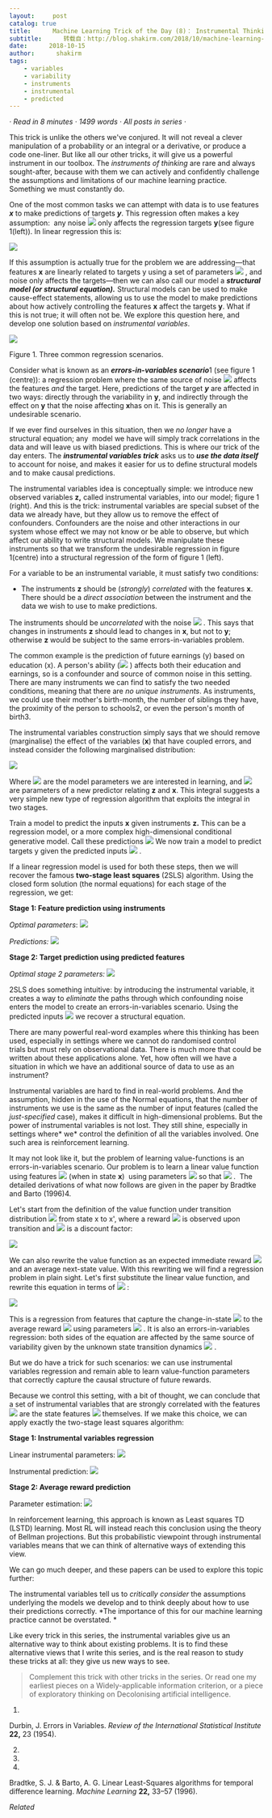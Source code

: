 ```yaml
---
layout:     post
catalog: true
title:      Machine Learning Trick of the Day (8)： Instrumental Thinking
subtitle:      转载自：http://blog.shakirm.com/2018/10/machine-learning-trick-of-the-day-8-instrumental-thinking/
date:      2018-10-15
author:      shakirm
tags:
    - variables
    - variability
    - instruments
    - instrumental
    - predicted
---
```


*· Read in 8 minutes · 1499 words · All posts in series ·*

This trick is unlike the others we've conjured. It will not reveal a clever manipulation of a probability or an integral or a derivative, or produce a code one-liner. But like all our other tricks, it will give us a powerful instrument in our toolbox. The *instruments of thinking* are rare and always sought-after, because with them we can actively and confidently challenge the assumptions and limitations of our machine learning practice. Something we must constantly do.

One of the most common tasks we can attempt with data is to use features ***x*** to make predictions of targets ***y***. This regression often makes a key assumption:  any noise ![](http://blog.shakirm.com/wp-content/plugins/latex/cache/tex_92e4da341fe8f4cd46192f21b6ff3aa7.gif)
 only affects the regression targets **y**(see figure 1(left)). In linear regression this is:

![](http://blog.shakirm.com/wp-content/plugins/latex/cache/tex_ac1ce3dae0258bae904f2ca4c2ad7037.gif)


If this assumption is actually true for the problem we are addressing—that features **x** are linearly related to targets y using a set of parameters ![](http://blog.shakirm.com/wp-content/plugins/latex/cache/tex_b0603860fcffe94e5b8eec59ed813421.gif)
, and noise only affects the targets—then we can also call our model a ***structural model (or structural equation).*** Structural models can be used to make cause-effect statements, allowing us to use the model to make predictions about how actively controlling the features **x** affect the targets **y**. What if this is not true; it will often not be. We explore this question here, and develop one solution based on *instrumental variables*.

![](http://blog.shakirm.com/wp-content/uploads/2018/04/trick8-regressions.png)


Figure 1. Three common regression scenarios.

Consider what is known as an ***errors-in-variables scenario***1 (see figure 1 (centre)): a regression problem where the same source of noise ![](http://blog.shakirm.com/wp-content/plugins/latex/cache/tex_92e4da341fe8f4cd46192f21b6ff3aa7.gif)
 affects the features *and* the target. Here, predictions of the target ***y*** are affected in two ways: directly through the variability in **y**, and indirectly through the effect on **y** that the noise affecting **x**has on it. This is generally an undesirable scenario.

If we ever find ourselves in this situation, then we *no longer* have a structural equation; any  model we have will simply track correlations in the data and will leave us with biased predictions. This is where our trick of the day enters. The ***instrumental variables trick*** asks us to ***use the data itself*** to account for noise, and makes it easier for us to define structural models and to make causal predictions.

The instrumental variables idea is conceptually simple: we introduce new observed variables **z,** called instrumental variables, into our model; figure 1 (right). And this is the trick: instrumental variables are special subset of the data we already have, but they allow us to remove the effect of confounders. Confounders are the noise and other interactions in our system whose effect we may not know or be able to observe, but which affect our ability to write structural models. We manipulate these instruments so that we transform the undesirable regression in figure 1(centre) into a structural regression of the form of figure 1 (left).

For a variable to be an instrumental variable, it must satisfy two conditions:

- The instruments **z** should be (*strongly*) *correlated* with the features **x**. There should be a *direct association* between the instrument and the data we wish to use to make predictions.

The instruments should be *uncorrelated* with the noise ![](http://blog.shakirm.com/wp-content/plugins/latex/cache/tex_92e4da341fe8f4cd46192f21b6ff3aa7.gif)
. This says that changes in instruments **z** should lead to changes in **x**, but not to **y**; otherwise **z** would be subject to the same errors-in-variables problem.

The common example is the prediction of future earnings (y) based on education (x). A person's ability (![](http://blog.shakirm.com/wp-content/plugins/latex/cache/tex_92e4da341fe8f4cd46192f21b6ff3aa7.gif)
) affects both their education and earnings, so is a confounder and source of common noise in this setting. There are many instruments we can find to satisfy the two needed conditions, meaning that there are *no unique instruments*. As instruments, we could use their mother's birth-month, the number of siblings they have,  the proximity of the person to schools2, or even the person's month of birth3.

The instrumental variables construction simply says that we should remove (marginalise) the effect of the variables (**x**) that have coupled errors, and instead consider the following marginalised distribution:

![](http://blog.shakirm.com/wp-content/plugins/latex/cache/tex_a48facf7f57f1f8ba1590af0d1651bfa.gif)


Where ![](http://blog.shakirm.com/wp-content/plugins/latex/cache/tex_2554a2bb846cffd697389e5dc8912759.gif)
 are the model parameters we are interested in learning, and ![](http://blog.shakirm.com/wp-content/plugins/latex/cache/tex_1ed346930917426bc46d41e22cc525ec.gif)
 are parameters of a new predictor relating **z** and **x**. This integral suggests a very simple new type of regression algorithm that exploits the integral in two stages.

Train a model to predict the inputs **x** given instruments **z.** This can be a regression model, or a more complex high-dimensional conditional generative model. Call these predictions ![](http://blog.shakirm.com/wp-content/plugins/latex/cache/tex_347cbca54fc09db908ac3af9e27dc002.gif)
We now train a model to predict targets y given the predicted inputs ![](http://blog.shakirm.com/wp-content/plugins/latex/cache/tex_347cbca54fc09db908ac3af9e27dc002.gif)
.

If a linear regression model is used for both these steps, then we will recover the famous **two-stage least squares** (2SLS) algorithm. Using the closed form solution (the normal equations) for each stage of the regression, we get:

**Stage 1: Feature prediction using instruments**

*Optimal parameters*: ![](http://blog.shakirm.com/wp-content/plugins/latex/cache/tex_e0b7de23cf5828fbadf53bf35b1e80ab.gif)

*Predictions:* ![](http://blog.shakirm.com/wp-content/plugins/latex/cache/tex_1f43616240b75a3007630f80fd245b84.gif)


**Stage 2: Target prediction using predicted features**

*Optimal stage 2 parameters:* ![](http://blog.shakirm.com/wp-content/plugins/latex/cache/tex_257a560371614be62af8e0def94e4457.gif)


2SLS does something intuitive: by introducing the instrumental variable, it creates a way to *eliminate* the paths through which confounding noise enters the model to create an errors-in-variables scenario. Using the predicted inputs ![](http://blog.shakirm.com/wp-content/plugins/latex/cache/tex_2a95aaaf954c2187999c6357b04a58dd.gif)
 we recover a structural equation.

There are many powerful real-word examples where this thinking has been used, especially in settings where we cannot do randomised control trials but must rely on observational data. There is much more that could be written about these applications alone. Yet, how often will we have a situation in which we have an additional source of data to use as an instrument? 

Instrumental variables are hard to find in real-world problems. And the assumption, hidden in the use of the Normal equations, that the number of instruments we use is the same as the number of input features (called the *just-specified* case), makes it difficult in high-dimensional problems. But the power of instrumental variables is not lost. They still shine, especially in settings where* we* control the definition of all the variables involved. One such area is reinforcement learning.

It may not look like it, but the problem of learning value-functions is an errors-in-variables scenario. Our problem is to learn a linear value function using features ![](http://blog.shakirm.com/wp-content/plugins/latex/cache/tex_cfbae4a41404fd4eff15731ef1324357.gif)
 (when in state **x**)  using parameters ![](http://blog.shakirm.com/wp-content/plugins/latex/cache/tex_2554a2bb846cffd697389e5dc8912759.gif)
 so that ![](http://blog.shakirm.com/wp-content/plugins/latex/cache/tex_6b7db0bb20cbacb2ca6cac477d743064.gif)
.  The detailed derivations of what now follows are given in the paper by Bradtke and Barto (1996)4.

Let's start from the definition of the value function under transition distribution ![](http://blog.shakirm.com/wp-content/plugins/latex/cache/tex_fd0ea37e6220a62427d42ec09a4a507b.gif)
 from state x to x', where a reward ![](http://blog.shakirm.com/wp-content/plugins/latex/cache/tex_9b3a4c4050101f51895f9a83f8984345.gif)
 is observed upon transition and ![](http://blog.shakirm.com/wp-content/plugins/latex/cache/tex_ae539dfcc999c28e25a0f3ae65c1de79.gif)
 is a discount factor:

![](http://blog.shakirm.com/wp-content/plugins/latex/cache/tex_c3e99eb015910eb916d033abcbbc5c38.gif)


We can also rewrite the value function as an expected immediate reward ![](http://blog.shakirm.com/wp-content/plugins/latex/cache/tex_44c41667127bfbe41a87a3766ec3451b.gif)
 and an average next-state value. With this rewriting we will find a regression problem in plain sight. Let's first substitute the linear value function, and rewrite this equation in terms of ![](http://blog.shakirm.com/wp-content/plugins/latex/cache/tex_44eb8eef838834e5ef820d743b6a253a.gif)
:

![](http://blog.shakirm.com/wp-content/plugins/latex/cache/tex_0380ab099e417b9754128533d124987a.gif)


This is a regression from features that capture the change-in-state ![](http://blog.shakirm.com/wp-content/plugins/latex/cache/tex_967878d1da852d4b07a961e3168b0fff.gif)
 to the average reward ![](http://blog.shakirm.com/wp-content/plugins/latex/cache/tex_9cccea4f644ad3dc70eb66755556d182.gif)
 using parameters ![](http://blog.shakirm.com/wp-content/plugins/latex/cache/tex_2554a2bb846cffd697389e5dc8912759.gif)
. It is also an errors-in-variables regression: both sides of the equation are affected by the same source of variability given by the unknown state transition dynamics ![](http://blog.shakirm.com/wp-content/plugins/latex/cache/tex_fd0ea37e6220a62427d42ec09a4a507b.gif)
. 

But we do have a trick for such scenarios: we can use instrumental variables regression and remain able to learn value-function parameters that correctly capture the causal structure of future rewards. 

Because we control this setting, with a bit of thought, we can conclude that a set of instrumental variables that are strongly correlated with the features ![](http://blog.shakirm.com/wp-content/plugins/latex/cache/tex_967878d1da852d4b07a961e3168b0fff.gif)
 are the state features ![](http://blog.shakirm.com/wp-content/plugins/latex/cache/tex_03c7c0ace395d80182db07ae2c30f034.gif)
 themselves. If we make this choice, we can apply exactly the two-stage least squares algorithm:

**Stage 1: Instrumental variables regression**

Linear instrumental parameters: ![](http://blog.shakirm.com/wp-content/plugins/latex/cache/tex_396c5c94c10c3911174f870d012c8124.gif)

Instrumental prediction: ![](http://blog.shakirm.com/wp-content/plugins/latex/cache/tex_45ed112bf94339a0563a47bc58187e8e.gif)


**Stage 2: Average reward prediction**

Parameter estimation: ![](http://blog.shakirm.com/wp-content/plugins/latex/cache/tex_d8868877b3c12408bc2783b91452d3eb.gif)


In reinforcement learning, this approach is known as Least squares TD (LSTD) learning. Most RL will instead reach this conclusion using the theory of Bellman projections. But this probabilistic viewpoint through instrumental variables means that we can think of alternative ways of extending this view.

We can go much deeper, and these papers can be used to explore this topic further:

The instrumental variables tell us to *critically consider* the assumptions underlying the models we develop and to think deeply about how to use their predictions correctly. *The importance of this for our machine learning practice cannot be overstated. *

Like every trick in this series, the instrumental variables give us an alternative way to think about existing problems. It is to find these alternative views that I write this series, and is the real reason to study these tricks at all: they give us new ways to see.

> Complement this trick with other tricks in the series. Or read one my earliest pieces on a Widely-applicable information criterion, or a piece of exploratory thinking on Decolonising artificial intelligence.

1.

Durbin, J. Errors in Variables. *Review of the International Statistical Institute* **22,** 23 (1954).

2.

3.

4.

Bradtke, S. J. & Barto, A. G. Linear Least-Squares algorithms for temporal difference learning. *Machine Learning* **22,** 33–57 (1996).


*Related*

